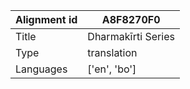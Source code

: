 |Alignment id | A8F8270F0
| --- | --- 
|Title | Dharmakīrti Series 
|Type | translation
|Languages | ['en', 'bo']